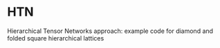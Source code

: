 # HTN
Hierarchical Tensor Networks approach: example code for diamond and folded square hierarchical lattices
